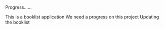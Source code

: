 Progress......


This is a booklist application
We need a progress on this project
Updating the booklist
